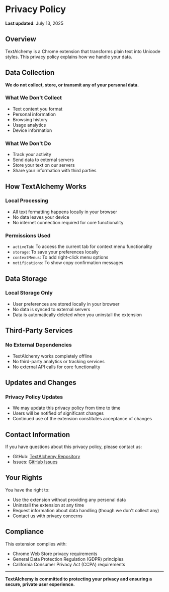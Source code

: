 # Privacy Policy

**Last updated**: July 13, 2025

## Overview

TextAlchemy is a Chrome extension that transforms plain text into Unicode styles. This privacy policy explains how we handle your data.

## Data Collection

**We do not collect, store, or transmit any of your personal data.**

### What We Don't Collect
- Text content you format
- Personal information
- Browsing history
- Usage analytics
- Device information

### What We Don't Do
- Track your activity
- Send data to external servers
- Store your text on our servers
- Share your information with third parties

## How TextAlchemy Works

### Local Processing
- All text formatting happens locally in your browser
- No data leaves your device
- No internet connection required for core functionality

### Permissions Used
- `activeTab`: To access the current tab for context menu functionality
- `storage`: To save your preferences locally
- `contextMenus`: To add right-click menu options
- `notifications`: To show copy confirmation messages

## Data Storage

### Local Storage Only
- User preferences are stored locally in your browser
- No data is synced to external servers
- Data is automatically deleted when you uninstall the extension

## Third-Party Services

### No External Dependencies
- TextAlchemy works completely offline
- No third-party analytics or tracking services
- No external API calls for core functionality

## Updates and Changes

### Privacy Policy Updates
- We may update this privacy policy from time to time
- Users will be notified of significant changes
- Continued use of the extension constitutes acceptance of changes

## Contact Information

If you have questions about this privacy policy, please contact us:
- GitHub: [TextAlchemy Repository](https://github.com/felipebossolani/text-alchemy-chrome-extension)
- Issues: [GitHub Issues](https://github.com/felipebossolani/text-alchemy-chrome-extension/issues)

## Your Rights

You have the right to:
- Use the extension without providing any personal data
- Uninstall the extension at any time
- Request information about data handling (though we don't collect any)
- Contact us with privacy concerns

## Compliance

This extension complies with:
- Chrome Web Store privacy requirements
- General Data Protection Regulation (GDPR) principles
- California Consumer Privacy Act (CCPA) requirements

---

**TextAlchemy is committed to protecting your privacy and ensuring a secure, private user experience.** 